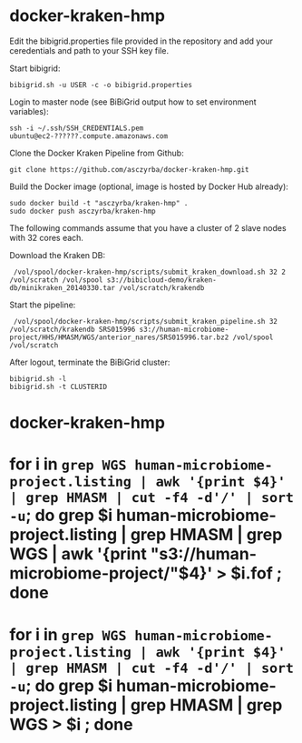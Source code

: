 docker-kraken-hmp
=================

Edit the bibigrid.properties file provided in the repository and add your ceredentials and
path to your SSH key file.

Start bibigrid:

    bibigrid.sh -u USER -c -o bibigrid.properties

Login to master node (see BiBiGrid output how to set environment variables):

    ssh -i ~/.ssh/SSH_CREDENTIALS.pem ubuntu@ec2-??????.compute.amazonaws.com

Clone the Docker Kraken Pipeline from Github:

    git clone https://github.com/asczyrba/docker-kraken-hmp.git

Build the Docker image (optional, image is hosted by Docker Hub already):

    sudo docker build -t "asczyrba/kraken-hmp" .
    sudo docker push asczyrba/kraken-hmp

The following commands assume that you have a cluster of 2 slave nodes with 32 cores each.

Download the Kraken DB:

     /vol/spool/docker-kraken-hmp/scripts/submit_kraken_download.sh 32 2 /vol/scratch /vol/spool s3://bibicloud-demo/kraken-db/minikraken_20140330.tar /vol/scratch/krakendb

Start the pipeline:

     /vol/spool/docker-kraken-hmp/scripts/submit_kraken_pipeline.sh 32 /vol/scratch/krakendb SRS015996 s3://human-microbiome-project/HHS/HMASM/WGS/anterior_nares/SRS015996.tar.bz2 /vol/spool /vol/scratch

After logout, terminate the BiBiGrid cluster:

    bibigrid.sh -l
    bibigrid.sh -t CLUSTERID
    

# docker-kraken-hmp
#
#    for i in `grep WGS human-microbiome-project.listing | awk '{print $4}'  | grep HMASM | cut -f4 -d'/' | sort -u`; do grep $i human-microbiome-project.listing | grep HMASM | grep WGS | awk '{print "s3://human-microbiome-project/"$4}' > $i.fof ; done
#
#    for i in `grep WGS human-microbiome-project.listing | awk '{print $4}'  | grep HMASM | cut -f4 -d'/' | sort -u`; do grep $i human-microbiome-project.listing | grep HMASM | grep WGS  > $i ; done
    